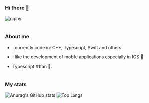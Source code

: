 ### Hi there 👋
![giphy](https://github.com/AxelUZ/AxelUZ/assets/58340818/d776b6f1-8ab0-44f1-b05d-877b84e14609)


#
### About me
* I currently code in: C++, Typescript, Swift and others.

* I like the development of mobile applications especially in IOS 📱.

* Typescript #1fan 👾.
#

### My stats
![Anurag's GitHub stats](https://github-readme-stats.vercel.app/api?username=AxelUZ&show_icons=true&theme=tokyonight)
![Top Langs](https://github-readme-stats.vercel.app/api/top-langs/?username=AxelUZ&layout=compact&theme=tokyonight)

